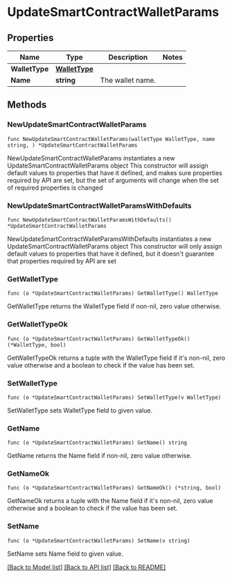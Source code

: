 # UpdateSmartContractWalletParams

## Properties

Name | Type | Description | Notes
------------ | ------------- | ------------- | -------------
**WalletType** | [**WalletType**](WalletType.md) |  | 
**Name** | **string** | The wallet name. | 

## Methods

### NewUpdateSmartContractWalletParams

`func NewUpdateSmartContractWalletParams(walletType WalletType, name string, ) *UpdateSmartContractWalletParams`

NewUpdateSmartContractWalletParams instantiates a new UpdateSmartContractWalletParams object
This constructor will assign default values to properties that have it defined,
and makes sure properties required by API are set, but the set of arguments
will change when the set of required properties is changed

### NewUpdateSmartContractWalletParamsWithDefaults

`func NewUpdateSmartContractWalletParamsWithDefaults() *UpdateSmartContractWalletParams`

NewUpdateSmartContractWalletParamsWithDefaults instantiates a new UpdateSmartContractWalletParams object
This constructor will only assign default values to properties that have it defined,
but it doesn't guarantee that properties required by API are set

### GetWalletType

`func (o *UpdateSmartContractWalletParams) GetWalletType() WalletType`

GetWalletType returns the WalletType field if non-nil, zero value otherwise.

### GetWalletTypeOk

`func (o *UpdateSmartContractWalletParams) GetWalletTypeOk() (*WalletType, bool)`

GetWalletTypeOk returns a tuple with the WalletType field if it's non-nil, zero value otherwise
and a boolean to check if the value has been set.

### SetWalletType

`func (o *UpdateSmartContractWalletParams) SetWalletType(v WalletType)`

SetWalletType sets WalletType field to given value.


### GetName

`func (o *UpdateSmartContractWalletParams) GetName() string`

GetName returns the Name field if non-nil, zero value otherwise.

### GetNameOk

`func (o *UpdateSmartContractWalletParams) GetNameOk() (*string, bool)`

GetNameOk returns a tuple with the Name field if it's non-nil, zero value otherwise
and a boolean to check if the value has been set.

### SetName

`func (o *UpdateSmartContractWalletParams) SetName(v string)`

SetName sets Name field to given value.



[[Back to Model list]](../README.md#documentation-for-models) [[Back to API list]](../README.md#documentation-for-api-endpoints) [[Back to README]](../README.md)


